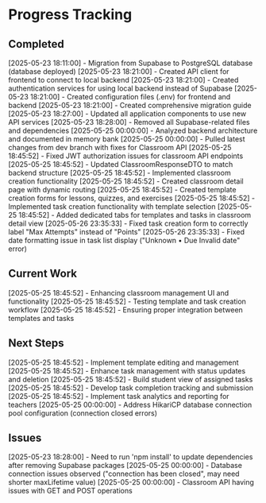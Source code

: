 # Progress Tracking

## Completed
[2025-05-23 18:11:00] - Migration from Supabase to PostgreSQL database (database deployed)
[2025-05-23 18:21:00] - Created API client for frontend to connect to local backend
[2025-05-23 18:21:00] - Created authentication services for using local backend instead of Supabase
[2025-05-23 18:21:00] - Created configuration files (.env) for frontend and backend
[2025-05-23 18:21:00] - Created comprehensive migration guide
[2025-05-23 18:27:00] - Updated all application components to use new API services
[2025-05-23 18:28:00] - Removed all Supabase-related files and dependencies
[2025-05-25 00:00:00] - Analyzed backend architecture and documented in memory bank
[2025-05-25 00:00:00] - Pulled latest changes from dev branch with fixes for Classroom API
[2025-05-25 18:45:52] - Fixed JWT authorization issues for classroom API endpoints
[2025-05-25 18:45:52] - Updated ClassroomResponseDTO to match backend structure
[2025-05-25 18:45:52] - Implemented classroom creation functionality
[2025-05-25 18:45:52] - Created classroom detail page with dynamic routing
[2025-05-25 18:45:52] - Created template creation forms for lessons, quizzes, and exercises
[2025-05-25 18:45:52] - Implemented task creation functionality with template selection
[2025-05-25 18:45:52] - Added dedicated tabs for templates and tasks in classroom detail view
[2025-05-26 23:35:33] - Fixed task creation form to correctly label "Max Attempts" instead of "Points"
[2025-05-26 23:35:33] - Fixed date formatting issue in task list display ("Unknown • Due Invalid date" error)

## Current Work
[2025-05-25 18:45:52] - Enhancing classroom management UI and functionality
[2025-05-25 18:45:52] - Testing template and task creation workflow
[2025-05-25 18:45:52] - Ensuring proper integration between templates and tasks

## Next Steps
[2025-05-25 18:45:52] - Implement template editing and management
[2025-05-25 18:45:52] - Enhance task management with status updates and deletion
[2025-05-25 18:45:52] - Build student view of assigned tasks
[2025-05-25 18:45:52] - Develop task completion tracking and submission
[2025-05-25 18:45:52] - Implement task analytics and reporting for teachers
[2025-05-25 00:00:00] - Address HikariCP database connection pool configuration (connection closed errors)

## Issues
[2025-05-23 18:28:00] - Need to run 'npm install' to update dependencies after removing Supabase packages
[2025-05-25 00:00:00] - Database connection issues observed ("connection has been closed", may need shorter maxLifetime value)
[2025-05-25 00:00:00] - Classroom API having issues with GET and POST operations
